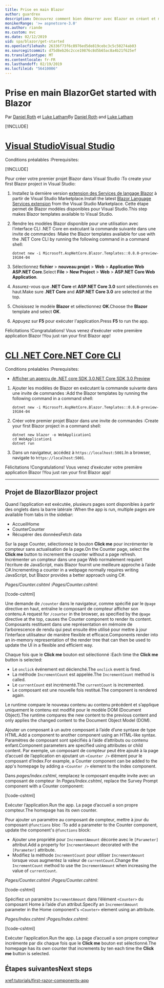 ```yaml
---
title: Prise en main Blazor
author: guardrex
description: Découvrez comment bien démarrer avec Blazor en créant et modifiant un projet Blazor.
monikerRange: '>= aspnetcore-3.0'
ms.author: riande
ms.custom: mvc
ms.date: 02/12/2019
uid: spa/blazor/get-started
ms.openlocfilehash: 26336f73f6c8976ed5de819cebc3c5c50274ab03
ms.sourcegitcommit: d75d8eb26c2cce19876c8d5b65ac8a4b21f625ef
ms.translationtype: MT
ms.contentlocale: fr-FR
ms.lasthandoff: 02/19/2019
ms.locfileid: "56410006"
---
```

# <a name="get-started-with-blazor"></a><span data-ttu-id="9917f-103">Prise en main Blazor</span><span class="sxs-lookup"><span data-stu-id="9917f-103">Get started with Blazor</span></span>

<span data-ttu-id="9917f-104">Par [Daniel Roth](https://github.com/danroth27) et [Luke Latham](https://github.com/guardrex)</span><span class="sxs-lookup"><span data-stu-id="9917f-104">By [Daniel Roth](https://github.com/danroth27) and [Luke Latham](https://github.com/guardrex)</span></span>

[!INCLUDE[](~/includes/razor-components-preview-notice.md)]

# <a name="visual-studiotabvisual-studio"></a>[<span data-ttu-id="9917f-105">Visual Studio</span><span class="sxs-lookup"><span data-stu-id="9917f-105">Visual Studio</span></span>](#tab/visual-studio)

<span data-ttu-id="9917f-106">Conditions préalables :</span><span class="sxs-lookup"><span data-stu-id="9917f-106">Prerequisites:</span></span>

[!INCLUDE[](~/includes/net-core-prereqs-vs-3.0.md)]

<span data-ttu-id="9917f-107">Pour créer votre premier projet Blazor dans Visual Studio :</span><span class="sxs-lookup"><span data-stu-id="9917f-107">To create your first Blazor project in Visual Studio:</span></span>

1. <span data-ttu-id="9917f-108">Installez la dernière version [extension des Services de langage Blazor](https://go.microsoft.com/fwlink/?linkid=870389) à partir de Visual Studio Marketplace.</span><span class="sxs-lookup"><span data-stu-id="9917f-108">Install the latest [Blazor Language Services extension](https://go.microsoft.com/fwlink/?linkid=870389) from the Visual Studio Marketplace.</span></span> <span data-ttu-id="9917f-109">Cette étape permet de Blazor modèles disponibles pour Visual Studio.</span><span class="sxs-lookup"><span data-stu-id="9917f-109">This step makes Blazor templates available to Visual Studio.</span></span>
1. <span data-ttu-id="9917f-110">Rendre les modèles Blazor disponible pour une utilisation avec l’interface CLI .NET Core en exécutant la commande suivante dans une invite de commandes :</span><span class="sxs-lookup"><span data-stu-id="9917f-110">Make the Blazor templates available for use with the .NET Core CLI by running the following command in a command shell:</span></span>

   ```console
   dotnet new -i Microsoft.AspNetCore.Blazor.Templates::0.8.0-preview-19104-04
   ```

1. <span data-ttu-id="9917f-111">Sélectionnez **fichier** > **nouveau projet** > **Web** > **Application Web ASP.NET Core**.</span><span class="sxs-lookup"><span data-stu-id="9917f-111">Select **File** > **New Project** > **Web** > **ASP.NET Core Web Application**.</span></span>
1. <span data-ttu-id="9917f-112">Assurez-vous que **.NET Core** et **ASP.NET Core 3.0** sont sélectionnés en haut.</span><span class="sxs-lookup"><span data-stu-id="9917f-112">Make sure **.NET Core** and **ASP.NET Core 3.0** are selected at the top.</span></span>
1. <span data-ttu-id="9917f-113">Choisissez le modèle **Blazor** et sélectionnez **OK**.</span><span class="sxs-lookup"><span data-stu-id="9917f-113">Choose the **Blazor** template and select **OK**.</span></span>
1. <span data-ttu-id="9917f-114">Appuyez sur **F5** pour exécuter l'application.</span><span class="sxs-lookup"><span data-stu-id="9917f-114">Press **F5** to run the app.</span></span>

<span data-ttu-id="9917f-115">Félicitations !</span><span class="sxs-lookup"><span data-stu-id="9917f-115">Congratulations!</span></span> <span data-ttu-id="9917f-116">Vous venez d’exécuter votre première application Blazor !</span><span class="sxs-lookup"><span data-stu-id="9917f-116">You just ran your first Blazor app!</span></span>

<!--

# [Visual Studio Code](#tab/visual-studio-code)

Prerequisites:

[!INCLUDE[](~/includes/net-core-prereqs-vsc-3.0.md)]

To create your first Blazor project in Visual Studio Code:

1. Execute the following command in a command shell:

   ```console
   dotnet new blazor -o WebApplication1
   ```

1. Open the *WebApplication1* folder in Visual Studio Code.

1. Visual Studio code offers to create assets to build and debug the app, which includes the *tasks.json* and *launch.json* files. Select **Yes** to add the assets.

1. Execute the app using the Visual Studio Code debugger.

1. In a browser, navigate to `https://localhost:5001`.

Congratulations! You just ran your first Blazor app!

# [Visual Studio for Mac](#tab/visual-studio-mac)

.NET Core 3.0 will be supported with Visual Studio for Mac version 8.0 or later. Visual Studio for Mac version 8.0 Preview isn't available at this time.

Use the [.NET Core CLI version of this topic](xref:razor-components/get-started?tabs=netcore-cli) on macOS.

[!INCLUDE[](~/includes/net-core-prereqs-mac-3.0.md)]

To create your first project Blazor project in Visual Studio for Mac:

1. Select **File** > **New Solution** or **New Project**.
1. In the sidebar, select **.NET Core** > **App**.
1. Select **Blazor** and select **Next**.
1. The **Target Framework** defaults to **.NET Core 3.0**. Select **Next**.
1. In the **Project Name** field, enter `WebApplication1`. Select **Create**.
1. Select **Run** > **Run Without Debugging** to run the app *without the debugger*. Running with the debugger isn't supported at this time.

Congratulations! You just ran your first Blazor app!
-->

# <a name="net-core-clitabnetcore-cli"></a>[<span data-ttu-id="9917f-117">CLI .NET Core</span><span class="sxs-lookup"><span data-stu-id="9917f-117">.NET Core CLI</span></span>](#tab/netcore-cli/)

<span data-ttu-id="9917f-118">Conditions préalables :</span><span class="sxs-lookup"><span data-stu-id="9917f-118">Prerequisites:</span></span>

* [<span data-ttu-id="9917f-119">Afficher un aperçu de .NET core SDK 3.0</span><span class="sxs-lookup"><span data-stu-id="9917f-119">.NET Core SDK 3.0 Preview</span></span>](https://dotnet.microsoft.com/download/dotnet-core/3.0)

1. <span data-ttu-id="9917f-120">Ajouter les modèles de Blazor en exécutant la commande suivante dans une invite de commandes :</span><span class="sxs-lookup"><span data-stu-id="9917f-120">Add the Blazor templates by running the following command in a command shell:</span></span>

   ```console
   dotnet new -i Microsoft.AspNetCore.Blazor.Templates::0.8.0-preview-19104-04
   ```

1. <span data-ttu-id="9917f-121">Créer votre premier projet Blazor dans une invite de commandes :</span><span class="sxs-lookup"><span data-stu-id="9917f-121">Create your first Blazor project in a command shell:</span></span>

   ```console
   dotnet new blazor -o WebApplication1
   cd WebApplication1
   dotnet run
   ```

1. <span data-ttu-id="9917f-122">Dans un navigateur, accédez à `https://localhost:5001`.</span><span class="sxs-lookup"><span data-stu-id="9917f-122">In a browser, navigate to `https://localhost:5001`.</span></span>

<span data-ttu-id="9917f-123">Félicitations !</span><span class="sxs-lookup"><span data-stu-id="9917f-123">Congratulations!</span></span> <span data-ttu-id="9917f-124">Vous venez d’exécuter votre première application Blazor !</span><span class="sxs-lookup"><span data-stu-id="9917f-124">You just ran your first Blazor app!</span></span>

---

## <a name="blazor-project"></a><span data-ttu-id="9917f-125">Projet de Blazor</span><span class="sxs-lookup"><span data-stu-id="9917f-125">Blazor project</span></span>

<span data-ttu-id="9917f-126">Quand l’application est exécutée, plusieurs pages sont disponibles à partir des onglets dans la barre latérale :</span><span class="sxs-lookup"><span data-stu-id="9917f-126">When the app is run, multiple pages are available from tabs in the sidebar:</span></span>

* <span data-ttu-id="9917f-127">Accueil</span><span class="sxs-lookup"><span data-stu-id="9917f-127">Home</span></span>
* <span data-ttu-id="9917f-128">Counter</span><span class="sxs-lookup"><span data-stu-id="9917f-128">Counter</span></span>
* <span data-ttu-id="9917f-129">Récupérer des données</span><span class="sxs-lookup"><span data-stu-id="9917f-129">Fetch data</span></span>

<span data-ttu-id="9917f-130">Sur la page Counter, sélectionnez le bouton **Click me** pour incrémenter le compteur sans actualisation de la page.</span><span class="sxs-lookup"><span data-stu-id="9917f-130">On the Counter page, select the **Click me** button to increment the counter without a page refresh.</span></span> <span data-ttu-id="9917f-131">Incrémenter un compteur dans une page Web normalement requiert l’écriture de JavaScript, mais Blazor fournit une meilleure approche à l’aide C#.</span><span class="sxs-lookup"><span data-stu-id="9917f-131">Incrementing a counter in a webpage normally requires writing JavaScript, but Blazor provides a better approach using C#.</span></span>

<span data-ttu-id="9917f-132">*Pages/Counter.cshtml* :</span><span class="sxs-lookup"><span data-stu-id="9917f-132">*Pages/Counter.cshtml*:</span></span>

[!code-cshtml[](get-started/samples_snapshot/3.x/Counter1.cshtml)]

<span data-ttu-id="9917f-133">Une demande de `/counter` dans le navigateur, comme spécifié par le `@page` directive en haut, entraîne le composant de compteur afficher son contenu.</span><span class="sxs-lookup"><span data-stu-id="9917f-133">A request for `/counter` in the browser, as specified by the `@page` directive at the top, causes the Counter component to render its content.</span></span> <span data-ttu-id="9917f-134">Composants restituent dans une représentation en mémoire de l’arborescence de rendu qui peut ensuite être utilisé pour mettre à jour l’interface utilisateur de manière flexible et efficace.</span><span class="sxs-lookup"><span data-stu-id="9917f-134">Components render into an in-memory representation of the render tree that can then be used to update the UI in a flexible and efficient way.</span></span>

<span data-ttu-id="9917f-135">Chaque fois que le **Click me** bouton est sélectionné :</span><span class="sxs-lookup"><span data-stu-id="9917f-135">Each time the **Click me** button is selected:</span></span>

* <span data-ttu-id="9917f-136">Le `onclick` événement est déclenché.</span><span class="sxs-lookup"><span data-stu-id="9917f-136">The `onclick` event is fired.</span></span>
* <span data-ttu-id="9917f-137">La méthode `IncrementCount` est appelée.</span><span class="sxs-lookup"><span data-stu-id="9917f-137">The `IncrementCount` method is called.</span></span>
* <span data-ttu-id="9917f-138">Le `currentCount` est incrémenté.</span><span class="sxs-lookup"><span data-stu-id="9917f-138">The `currentCount` is incremented.</span></span>
* <span data-ttu-id="9917f-139">Le composant est une nouvelle fois restitué.</span><span class="sxs-lookup"><span data-stu-id="9917f-139">The component is rendered again.</span></span>

<span data-ttu-id="9917f-140">Le runtime compare le nouveau contenu au contenu précédent et s’applique uniquement le contenu est modifié pour le modèle DOM (Document Object).</span><span class="sxs-lookup"><span data-stu-id="9917f-140">The runtime compares the new content to the previous content and only applies the changed content to the Document Object Model (DOM).</span></span>

<span data-ttu-id="9917f-141">Ajouter un composant à un autre composant à l’aide d’une syntaxe de type HTML.</span><span class="sxs-lookup"><span data-stu-id="9917f-141">Add a component to another component using an HTML-like syntax.</span></span> <span data-ttu-id="9917f-142">Paramètres de composant sont spécifiés à l’aide d’attributs ou contenu enfant.</span><span class="sxs-lookup"><span data-stu-id="9917f-142">Component parameters are specified using attributes or child content.</span></span> <span data-ttu-id="9917f-143">Par exemple, un composant de compteur peut être ajouté à la page d’accueil de l’application en ajoutant un `<Counter />` élément pour le composant d’Index.</span><span class="sxs-lookup"><span data-stu-id="9917f-143">For example, a Counter component can be added to the app's homepage by adding a `<Counter />` element to the Index component.</span></span>

<span data-ttu-id="9917f-144">Dans *pages/index.cshtml*, remplacez le composant enquête invite avec un composant de compteur :</span><span class="sxs-lookup"><span data-stu-id="9917f-144">In *Pages/Index.cshtml*, replace the Survey Prompt component with a Counter component:</span></span>

[!code-cshtml[](get-started/samples_snapshot/3.x/Index1.cshtml?highlight=7)]

<span data-ttu-id="9917f-145">Exécuter l’application.</span><span class="sxs-lookup"><span data-stu-id="9917f-145">Run the app.</span></span> <span data-ttu-id="9917f-146">La page d’accueil a son propre compteur.</span><span class="sxs-lookup"><span data-stu-id="9917f-146">The homepage has its own counter.</span></span>

<span data-ttu-id="9917f-147">Pour ajouter un paramètre au composant de compteur, mettre à jour du composant `@functions` bloc :</span><span class="sxs-lookup"><span data-stu-id="9917f-147">To add a parameter to the Counter component, update the component's `@functions` block:</span></span>

* <span data-ttu-id="9917f-148">Ajouter une propriété pour `IncrementAmount` décorée avec le `[Parameter]` attribut.</span><span class="sxs-lookup"><span data-stu-id="9917f-148">Add a property for `IncrementAmount` decorated with the `[Parameter]` attribute.</span></span>
* <span data-ttu-id="9917f-149">Modifiez la méthode `IncrementCount` pour utiliser `IncrementAmount` lorsque vous augmentez la valeur de `currentCount`.</span><span class="sxs-lookup"><span data-stu-id="9917f-149">Change the `IncrementCount` method to use the `IncrementAmount` when increasing the value of `currentCount`.</span></span>

<span data-ttu-id="9917f-150">*Pages/Counter.cshtml* :</span><span class="sxs-lookup"><span data-stu-id="9917f-150">*Pages/Counter.cshtml*:</span></span>

[!code-cshtml[](get-started/samples_snapshot/3.x/Counter2.cshtml?highlight=4,8)]

<span data-ttu-id="9917f-151">Spécifiez un paramètre `IncrementAmount` dans l’élément `<Counter>` du composant Home à l’aide d’un attribut.</span><span class="sxs-lookup"><span data-stu-id="9917f-151">Specify an `IncrementAmount` parameter in the Home component's `<Counter>` element using an attribute.</span></span>

<span data-ttu-id="9917f-152">*Pages/Index.cshtml* :</span><span class="sxs-lookup"><span data-stu-id="9917f-152">*Pages/Index.cshtml*:</span></span>

[!code-cshtml[](get-started/samples_snapshot/3.x/Index2.cshtml)]

<span data-ttu-id="9917f-153">Exécuter l’application.</span><span class="sxs-lookup"><span data-stu-id="9917f-153">Run the app.</span></span> <span data-ttu-id="9917f-154">La page d’accueil a son propre compteur incrémente par dix chaque fois que le **Click me** bouton est sélectionné.</span><span class="sxs-lookup"><span data-stu-id="9917f-154">The homepage has its own counter that increments by ten each time the **Click me** button is selected.</span></span>

## <a name="next-steps"></a><span data-ttu-id="9917f-155">Étapes suivantes</span><span class="sxs-lookup"><span data-stu-id="9917f-155">Next steps</span></span>

<xref:tutorials/first-razor-components-app>
